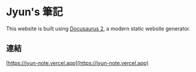 # Jyun's 筆記

This website is built using [Docusaurus 2](https://docusaurus.io/), a modern static website generator.

## 連結

[https://jyun-note.vercel.app](https://jyun-note.vercel.app)
